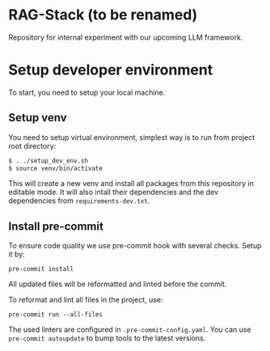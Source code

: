 # RAG-Stack (to be renamed)

Repository for internal experiment with our upcoming LLM framework.


# Setup developer environment

To start, you need to setup your local machine.

## Setup venv

You need to setup virtual environment, simplest way is to run from project root directory:

```bash
$ . ./setup_dev_env.sh
$ source venv/bin/activate
```
This will create a new venv and install all packages from this repository in editable mode.
It will also intall their dependencies and the dev dependencies from `requirements-dev.txt`.

## Install pre-commit

To ensure code quality we use pre-commit hook with several checks. Setup it by:

```
pre-commit install
```

All updated files will be reformatted and linted before the commit.

To reformat and lint all files in the project, use:

`pre-commit run --all-files`

The used linters are configured in `.pre-commit-config.yaml`. You can use `pre-commit autoupdate` to bump tools to the latest versions.
